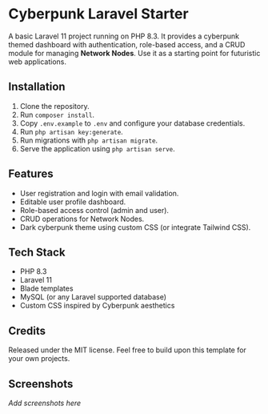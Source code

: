# Cyberpunk Laravel Starter

A basic Laravel 11 project running on PHP 8.3. It provides a cyberpunk themed dashboard with authentication, role-based access, and a CRUD module for managing **Network Nodes**. Use it as a starting point for futuristic web applications.

## Installation

1. Clone the repository.
2. Run `composer install`.
3. Copy `.env.example` to `.env` and configure your database credentials.
4. Run `php artisan key:generate`.
5. Run migrations with `php artisan migrate`.
6. Serve the application using `php artisan serve`.

## Features

- User registration and login with email validation.
- Editable user profile dashboard.
- Role-based access control (admin and user).
- CRUD operations for Network Nodes.
- Dark cyberpunk theme using custom CSS (or integrate Tailwind CSS).

## Tech Stack

- PHP 8.3
- Laravel 11
- Blade templates
- MySQL (or any Laravel supported database)
- Custom CSS inspired by Cyberpunk aesthetics

## Credits

Released under the MIT license. Feel free to build upon this template for your own projects.

## Screenshots

_Add screenshots here_
